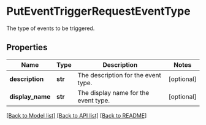 # PutEventTriggerRequestEventType

The type of events to be triggered.
## Properties
Name | Type | Description | Notes
------------ | ------------- | ------------- | -------------
**description** | **str** | The description for the event type. | [optional] 
**display_name** | **str** | The display name for the event type. | [optional] 

[[Back to Model list]](../README.md#documentation-for-models) [[Back to API list]](../README.md#documentation-for-api-endpoints) [[Back to README]](../README.md)


